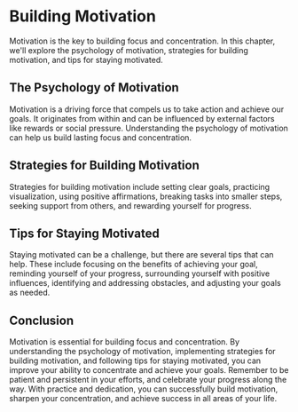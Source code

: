 Building Motivation
===================================================

Motivation is the key to building focus and concentration. In this chapter, we'll explore the psychology of motivation, strategies for building motivation, and tips for staying motivated.

The Psychology of Motivation
----------------------------

Motivation is a driving force that compels us to take action and achieve our goals. It originates from within and can be influenced by external factors like rewards or social pressure. Understanding the psychology of motivation can help us build lasting focus and concentration.

Strategies for Building Motivation
----------------------------------

Strategies for building motivation include setting clear goals, practicing visualization, using positive affirmations, breaking tasks into smaller steps, seeking support from others, and rewarding yourself for progress.

Tips for Staying Motivated
--------------------------

Staying motivated can be a challenge, but there are several tips that can help. These include focusing on the benefits of achieving your goal, reminding yourself of your progress, surrounding yourself with positive influences, identifying and addressing obstacles, and adjusting your goals as needed.

Conclusion
----------

Motivation is essential for building focus and concentration. By understanding the psychology of motivation, implementing strategies for building motivation, and following tips for staying motivated, you can improve your ability to concentrate and achieve your goals. Remember to be patient and persistent in your efforts, and celebrate your progress along the way. With practice and dedication, you can successfully build motivation, sharpen your concentration, and achieve success in all areas of your life.
